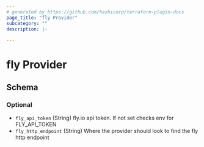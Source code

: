 ```yaml
---
# generated by https://github.com/hashicorp/terraform-plugin-docs
page_title: "fly Provider"
subcategory: ""
description: |-
  
---
```


# fly Provider





<!-- schema generated by tfplugindocs -->
## Schema

### Optional

- `fly_api_token` (String) fly.io api token. If not set checks env for FLY_API_TOKEN
- `fly_http_endpoint` (String) Where the provider should look to find the fly http endpoint
